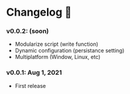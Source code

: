 # Changelog 🚀

### v0.0.2: (soon)
 * Modularize script (write function)
 * Dynamic configuration (persistance setting)
 * Multiplatform (Window, Linux, etc)

### v0.0.1: Aug 1, 2021
 * First release
